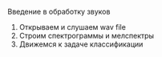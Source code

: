 Введение в обработку звуков

1. Открываем и слушаем wav file
2. Строим спектрограммы и мелспектры
3. Движемся к задаче классификации
